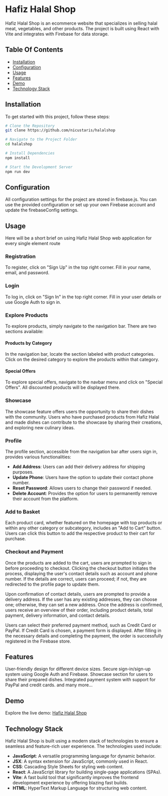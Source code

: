 # Hafiz Halal Shop

Hafiz Halal Shop is an ecommerce website that specializes in selling halal meat, vegetables, and other products. The project is built using React with Vite and integrates with Firebase for data storage.

## Table Of Contents

- [Installation](#installation)
- [Configuration](#configuration)
- [Usage](#usage)
- [Features](#features)
- [Demo](#demo)
- [Technology Stack](#technology-tack)

## Installation

To get started with this project, follow these steps:

```bash
# Clone the Repository
git clone https://github.com/nicustaris/halalshop

# Navigate to the Project Folder
cd halalshop

# Install Dependencies
npm install

# Start the Development Server
npm run dev
```

## Configuration

All configuration settings for the project are stored in firebase.js. You can use the provided configuration or set up your own Firebase account and update the firebaseConfig settings.

## Usage

Here will be a short brief on using Hafiz Halal Shop web application for every single element route

### Registration

To register, click on "Sign Up" in the top right corner. Fill in your name, email, and password.

### Login

To log in, click on "Sign In" in the top right corner. Fill in your user details or use Google Auth to sign in.

### Explore Products

To explore products, simply navigate to the navigation bar. There are two sections available:

#### Products by Category

In the navigation bar, locate the section labeled with product categories. Click on the desired category to explore the products within that category.

#### Special Offers

To explore special offers, navigate to the navbar menu and click on "Special Offers". All discounted products will be displayed there.

### Showcase

The showcase feature offers users the opportunity to share their dishes with the community. Users who have purchased products from Hafiz Halal and made dishes can contribute to the showcase by sharing their creations, and exploring new culinary ideas.

### Profile

The profile section, accessible from the navigation bar after users sign in, provides various functionalities:

- **Add Address**: Users can add their delivery address for shipping purposes.
- **Update Phone**: Users have the option to update their contact phone number.
- **Reset Password**: Allows users to change their password if needed.
- **Delete Account**: Provides the option for users to permanently remove their account from the platform.

### Add to Basket

Each product card, whether featured on the homepage with top products or within any other category or subcategory, includes an "Add to Cart" button. Users can click this button to add the respective product to their cart for purchase.

### Checkout and Payment

Once the products are added to the cart, users are prompted to sign in before proceeding to checkout. Clicking the checkout button initiates the process, displaying the user's contact details such as account and phone number. If the details are correct, users can proceed; if not, they are redirected to the profile page to update them.

Upon confirmation of contact details, users are prompted to provide a delivery address. If the user has any existing addresses, they can choose one; otherwise, they can set a new address. Once the address is confirmed, users receive an overview of their order, including product details, total payment, delivery information, and contact details.

Users can select their preferred payment method, such as Credit Card or PayPal. If Credit Card is chosen, a payment form is displayed. After filling in the necessary details and completing the payment, the order is successfully registered in the Firebase store.

## Features

User-friendly design for different device sizes.
Secure sign-in/sign-up system using Google Auth and Firebase.
Showcase section for users to share their prepared dishes.
Integrated payment system with support for PayPal and credit cards.
and many more...

## Demo

Explore the live demo: [Hafiz Halal Shop](https://staris.dev)

## Technology Stack

Hafiz Halal Shop is built using a modern stack of technologies to ensure a seamless and feature-rich user experience. The technologies used include:

- **JavaScript**: A versatile programming language for dynamic behavior.
- **JSX**: A syntax extension for JavaScript, commonly used in React.
- **CSS**: Cascading Style Sheets for styling web content.
- **React**: A JavaScript library for building single-page applications (SPAs).
- **Vite**: A fast build tool that significantly improves the frontend development experience by offering blazing fast builds.
- **HTML**: HyperText Markup Language for structuring web content.
